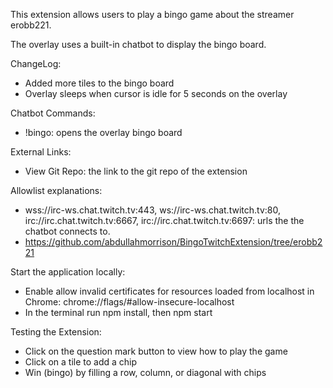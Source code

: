 This extension allows users to play a bingo game about the streamer erobb221.

The overlay uses a built-in chatbot to display the bingo board.

ChangeLog:

- Added more tiles to the bingo board
- Overlay sleeps when cursor is idle for 5 seconds on the overlay

Chatbot Commands:

- !bingo: opens the overlay bingo board

External Links:

- View Git Repo: the link to the git repo of the extension

Allowlist explanations:

- wss://irc-ws.chat.twitch.tv:443, ws://irc-ws.chat.twitch.tv:80, irc://irc.chat.twitch.tv:6667, irc://irc.chat.twitch.tv:6697: urls the the chatbot connects to.
- https://github.com/abdullahmorrison/BingoTwitchExtension/tree/erobb221

Start the application locally:

- Enable allow invalid certificates for resources loaded from localhost in Chrome: chrome://flags/#allow-insecure-localhost
- In the terminal run npm install, then npm start

Testing the Extension:

- Click on the question mark button to view how to play the game
- Click on a tile to add a chip
- Win (bingo) by filling a row, column, or diagonal with chips

